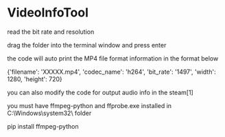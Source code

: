 # VideoInfoTool

read the bit rate and resolution

drag the folder into the terminal window  and press enter

the code will auto print the MP4 file format information  in the format below

{'filename': 'XXXXX.mp4', 'codec_name': 'h264', 'bit_rate': '1497', 'width': 1280, 'height': 720}

you can also modify the code for output audio info in the steam[1]


you must have ffmpeg-python and ffprobe.exe installed in C:\Windows\system32\ folder 

pip install ffmpeg-python
